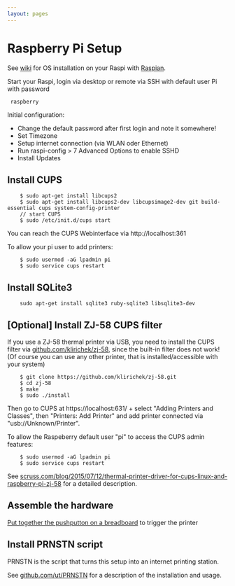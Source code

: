 ```yaml
---
layout: pages
---
```


# Raspberry Pi Setup

See [wiki](https://github.com/ut/INTPRN/wiki) for OS installation on your Raspi with [Raspian](https://www.raspbian.org/).

Start your Raspi, login via desktop or remote via SSH with default user Pi with password

```
 raspberry
```

Initial configuration:

* Change the default password after first login and note it somewhere!
* Set Timezone
* Setup internet connection (via WLAN oder Ethernet)
* Run raspi-config > 7 Advanced Options to enable SSHD
* Install Updates



## Install CUPS

```
    $ sudo apt-get install libcups2
    $ sudo apt-get install libcups2-dev libcupsimage2-dev git build-essential cups system-config-printer
    // start CUPS
    $ sudo /etc/init.d/cups start
```

You can reach the CUPS Webinterface via http://localhost:361

To allow your pi user to add printers:

```
    $ sudo usermod -aG lpadmin pi
    $ sudo service cups restart
```



## Install SQLite3

```
    sudo apt-get install sqlite3 ruby-sqlite3 libsqlite3-dev
```



    

## [Optional] Install ZJ-58 CUPS filter 

If you use a ZJ-58 thermal printer via USB, you need to install the CUPS filter via [github.com/klirichek/zj-58](https://github.com/klirichek/zj-58), since the built-in filter does not work! (Of course you can use any other printer, that is installed/accessible with your system)

```
    $ git clone https://github.com/klirichek/zj-58.git
    $ cd zj-58
    $ make
    $ sudo ./install
```

Then go to CUPS at https://localhost:631/ + select "Adding Printers and Classes", then "Printers: Add Printer" and add printer connected via "usb://Unknown/Printer".

To allow the Raspeberry default user "pi" to access the CUPS admin features:

```
    $ sudo usermod -aG lpadmin pi
    $ sudo service cups restart
```

See [scruss.com/blog/2015/07/12/thermal-printer-driver-for-cups-linux-and-raspberry-pi-zj-58](http://scruss.com/blog/2015/07/12/thermal-printer-driver-for-cups-linux-and-raspberry-pi-zj-58/) for a detailed description.


## Assemble the hardware

[Put together the pushputton on a breadboard](hardware.html) to trigger the printer

## Install PRNSTN script

PRNSTN is the script that turns this setup into an internet printing station.

See [github.com/ut/PRNSTN](https://github.com/ut/PRNSTN) for a description of the installation and usage.




